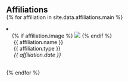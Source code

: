 <h2 id="affiliations" style="margin: 2px 0px -15px;">Affiliations</h2>


{% for affiliation in site.data.affiliations.main %}

<li>
<div class="affiliation-row">
  <div class="col-sm-3 abbr" style="position: relative;padding-right: 15px;padding-left: 15px;">
    {% if affiliation.image %} 
    <img src="{{ affiliation.image }}" class="teaser img-fluid z-depth-1" style="width=100;height=40%">
    {% endif %}
  </div>
  <div class="col-sm-9" style="position: relative;padding-right: 15px;padding-left: 20px;">
    <div class="name">{{ affiliation.name }}</div>
    <div class="type">{{ affiliation.type }}</div>
    <div class="date"><em>{{ affiliation.date }}</em></div>
  </div>
</div>
</li>

<br>

{% endfor %}

